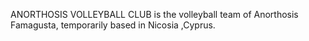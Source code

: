 ANORTHOSIS VOLLEYBALL CLUB is the volleyball team of Anorthosis Famagusta, temporarily based in Nicosia ,Cyprus.
